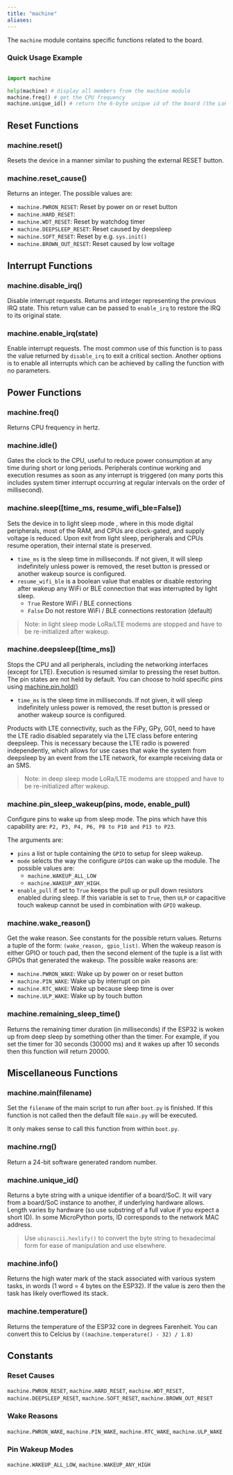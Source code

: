 ```yaml
---
title: "machine"
aliases:
---
```


The `machine` module contains specific functions related to the board.
### Quick Usage Example

```python

import machine

help(machine) # display all members from the machine module
machine.freq() # get the CPU frequency
machine.unique_id() # return the 6-byte unique id of the board (the LoPy's WiFi MAC address)
```

## Reset Functions

### machine.reset()

Resets the device in a manner similar to pushing the external RESET button.

### machine.reset_cause()

Returns an integer. The possible values are:
* `machine.PWRON_RESET`: Reset by power on or reset button
* `machine.HARD_RESET`: 
* `machine.WDT_RESET`: Reset by watchdog timer
* `machine.DEEPSLEEP_RESET`: Reset caused by deepsleep
* `machine.SOFT_RESET`: Reset by e.g. `sys.init()`
* `machine.BROWN_OUT_RESET`: Reset caused by low voltage

## Interrupt Functions

### machine.disable_irq()

Disable interrupt requests. Returns and integer representing the previous IRQ state. This return value can be passed to `enable_irq` to restore the IRQ to its original state.

### machine.enable_irq(state)

Enable interrupt requests. The most common use of this function is to pass the value returned by `disable_irq` to exit a critical section. Another options is to enable all interrupts which can be achieved by calling the function with no parameters.

## Power Functions

### machine.freq()

Returns CPU frequency in hertz.

### machine.idle()

Gates the clock to the CPU, useful to reduce power consumption at any time during short or long periods. Peripherals continue working and execution resumes as soon as any interrupt is triggered (on many ports this includes system timer interrupt occurring at regular intervals on the order of millisecond).

### machine.sleep([time_ms, resume_wifi_ble=False])

Sets the device in to light sleep mode , where in this mode digital peripherals, most of the RAM, and CPUs are clock-gated, and supply voltage is reduced. Upon exit from light sleep, peripherals and CPUs resume operation, their internal state is preserved.

* `time_ms` is the sleep time in milliseconds. If not given, it will sleep indefinitely unless power is removed, the reset button is pressed or another wakeup source is configured.
* `resume_wifi_ble` is a boolean value that enables or disable restoring after wakeup any WiFi or BLE connection that was interrupted by light sleep.
    * `True` Restore WiFi / BLE connections
    * `False` Do not restore WiFi / BLE connections restoration (default)

> Note: in light sleep mode LoRa/LTE modems are stopped and have to be re-initialized after wakeup.

### machine.deepsleep([time_ms])

Stops the CPU and all peripherals, including the networking interfaces (except for LTE). Execution is resumed similar to pressing the reset button. The pin states are not held by default. You can choose to hold specific pins using [machine.pin.hold()](../machine/pin/#pinholdhold)

* `time_ms` is the sleep time in milliseconds. If not given, it will sleep indefinitely unless power is removed, the reset button is pressed or another wakeup source is configured.

Products with LTE connectivity, such as the FiPy, GPy, G01, need to have the LTE radio disabled separately via the LTE class before entering deepsleep. This is necessary because the LTE radio is powered independently, which allows for use cases that wake the system from deepsleep by an event from the LTE network, for example receiving data or an SMS.

> Note: in deep sleep mode LoRa/LTE modems are stopped and have to be re-initialized after wakeup.

### machine.pin_sleep_wakeup(pins, mode, enable_pull)

Configure pins to wake up from sleep mode. The pins which have this capability are: `P2, P3, P4, P6, P8 to P10 and P13 to P23`.

The arguments are:

* `pins` a list or tuple containing the `GPIO` to setup for sleep wakeup.
* `mode` selects the way the configure `GPIO`s can wake up the module. The possible values are: 
    * `machine.WAKEUP_ALL_LOW`
    * `machine.WAKEUP_ANY_HIGH`.
* `enable_pull` if set to `True` keeps the pull up or pull down resistors enabled during sleep. If this variable is set to `True`, then `ULP` or capacitive touch wakeup cannot be used in combination with `GPIO` wakeup.

### machine.wake_reason()

Get the wake reason. See constants for the possible return values. Returns a tuple of the form: `(wake_reason, gpio_list)`. When the wakeup reason is either GPIO or touch pad, then the second element of the tuple is a list with GPIOs that generated the wakeup. The possible wake reasons are:
* `machine.PWRON_WAKE`: Wake up by power on or reset button
* `machine.PIN_WAKE`: Wake up by interrupt on pin
* `machine.RTC_WAKE`: Wake up because sleep time is over
* `machine.ULP_WAKE`: Wake up by touch button


### machine.remaining_sleep_time()

Returns the remaining timer duration (in milliseconds) if the ESP32 is woken up from deep sleep by something other than the timer. For example, if you set the timer for 30 seconds (30000 ms) and it wakes up after 10 seconds then this function will return 20000.

## Miscellaneous Functions

### machine.main(filename)

Set the `filename` of the main script to run after `boot.py` is finished. If this function is not called then the default file `main.py` will be executed.

It only makes sense to call this function from within `boot.py`.

### machine.rng()

Return a 24-bit software generated random number.

### machine.unique_id()

Returns a byte string with a unique identifier of a board/SoC. It will vary from a board/SoC instance to another, if underlying hardware allows. Length varies by hardware (so use substring of a full value if you expect a short ID). In some MicroPython ports, ID corresponds to the network MAC address.

> Use `ubinascii.hexlify()` to convert the byte string to hexadecimal form for ease of manipulation and use elsewhere.

### machine.info()

Returns the high water mark of the stack associated with various system tasks, in words (1 word = 4 bytes on the ESP32). If the value is zero then the task has likely overflowed its stack. 

### machine.temperature()

Returns the temperature of the ESP32 core in degrees Farenheit. You can convert this to Celcius by `((machine.temperature() - 32) / 1.8)`

## Constants

### Reset Causes

`machine.PWRON_RESET`, `machine.HARD_RESET`, `machine.WDT_RESET,` `machine.DEEPSLEEP_RESET`, `machine.SOFT_RESET`, `machine.BROWN_OUT_RESET`

### Wake Reasons

`machine.PWRON_WAKE`, `machine.PIN_WAKE`, `machine.RTC_WAKE`, `machine.ULP_WAKE`

### Pin Wakeup Modes

`machine.WAKEUP_ALL_LOW`, `machine.WAKEUP_ANY_HIGH`
